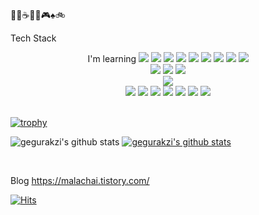 
🍹🥃☕🕺🎤🎮♠🚲


 <summary>Tech Stack</summary>
   <p><p align='center'>
 I'm learning <img src="https://img.shields.io/badge/Java-3776AB?style=flat-square&logo=Java&logoColor=white"/> </a>
 <img src="https://img.shields.io/badge/Spring-3776AB?style=flat-square&logo=Spring&logoColor=white"/> </a>
 <img src="https://img.shields.io/badge/Spring Boot-3776AB?style=flat-square&logo=SpringBoot&logoColor=white"/> </a>
 <img src="https://img.shields.io/badge/Thymeleaf-3776AB?style=flat-square&logo=Thymeleaf&logoColor=white"/> </a>
 <img src="https://img.shields.io/badge/JSP-3776AB?style=flat-square&logo=JSP&logoColor=white"/> </a>
 <img src="https://img.shields.io/badge/Python-3776AB?style=flat-square&logo=Python&logoColor=white"/> </a>
 <img src="https://img.shields.io/badge/Tensorflow-DA5427?style=flat-square&logo=Tensorflow&logoColor=252525"/></a>
 <img src="https://img.shields.io/badge/NumPy-013243?style=flat-square&logo=NumPy&logoColor=white"/></a>
 <img src="https://img.shields.io/badge/JavaScript-F7DF1E?style=flat-square&logo=JavaScript&logoColor=white"/></a><br>
 <img src="https://img.shields.io/badge/C-A8B9CC?style=flat-square&logo=C&logoColor=white"/> </a>
 <img src="https://img.shields.io/badge/C++-A8B9CC?style=flat-square&logo=C++&logoColor=white"/> </a>
 <img src="https://img.shields.io/badge/AWS-4479A1?style=flat-square&logo=AWS&logoColor=white"/></a><br>
 <img src="https://img.shields.io/badge/MySQL-4479A1?style=flat-square&logo=MySQL&logoColor=white"/></a><br>
 <img src="https://img.shields.io/badge/Linux-005571?style=flat-square&logo=Linux&logoColor=white"/></a>
 <img src="https://img.shields.io/badge/CentOS-005571?style=flat-square&logo=CentOS&logoColor=white"/></a>
 <img src="https://img.shields.io/badge/Docker-005571?style=flat-square&logo=Docker&logoColor=white"/></a>
 <img src="https://img.shields.io/badge/Hadoop-005571?style=flat-square&logo=Hadoop&logoColor=white"/></a>
 <img src="https://img.shields.io/badge/ZooKeeper-005571?style=flat-square&logo=ZooKeeper&logoColor=white"/></a>
 <img src="https://img.shields.io/badge/Hive-005571?style=flat-square&logo=Hive&logoColor=white"/></a>
 <img src="https://img.shields.io/badge/Spark-005571?style=flat-square&logo=Spark&logoColor=white"/></a>

<br>
<br>

[![trophy](https://github-profile-trophy.vercel.app/?username=gegurakzi&row=1)](https://github.com/ryo-ma/github-profile-trophy)

![gegurakzi's github stats](https://github-readme-stats.vercel.app/api?username=gegurakzi&show_icons=true)
[![gegurakzi's github stats](https://github-readme-stats.vercel.app/api/top-langs/?username=gegurakzi&show_icons=true&hide_border=true&title_color=004386&icon_color=004386&layout=compact)](https://github.com/gegurakzi)

<br> 

Blog https://malachai.tistory.com/

[![Hits](https://hits.seeyoufarm.com/api/count/incr/badge.svg?url=https%3A%2F%2Fgithub.com%2Fgegurakzi%2F&count_bg=%2379C83D&title_bg=%23555555&icon=&icon_color=%23E7E7E7&title=hits&edge_flat=false)](https://hits.seeyoufarm.com)
